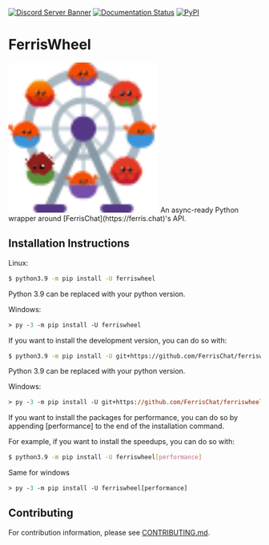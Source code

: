 [![Discord Server Banner][Discord Server]][Discord Server Invite]
[![Documentation Status][Doc Badge]][Doc Badge Link]
[![PyPI][PypI Badge]][PyPI]


# FerrisWheel
<img src="./docs/_static/ferriswheel.svg" alt="FerrisWheel Logo" width="300"/>
An async-ready Python wrapper around [FerrisChat](https://ferris.chat)'s API.

## Installation Instructions
Linux:

```sh
$ python3.9 -m pip install -U ferriswheel
```

Python 3.9 can be replaced with your python version.

Windows:
```ps
> py -3 -m pip install -U ferriswheel
```

If you want to install the development version, you can do so with:

```sh
$ python3.9 -m pip install -U git+https://github.com/FerrisChat/ferriswheel
```

Python 3.9 can be replaced with your python version.

Windows:
```ps
> py -3 -m pip install -U git+https://github.com/FerrisChat/ferriswheel
```

If you want to install the packages for performance, you can do so by appending [performance] to the end of the installation command.

For example, if you want to install the speedups, you can do so with:
```sh
$ python3.9 -m pip install -U ferriswheel[performance]
```

Same for windows
```ps
> py -3 -m pip install -U ferriswheel[performance]
```

## Contributing
For contribution information, please see [CONTRIBUTING.md](CONTRIBUTING.md).



[Discord Server]: https://discord.com/api/guilds/874727885640970240/widget.png?style=shield
[Discord Server invite]: https://discord.gg/X4Tyq88MMS
[Doc Badge]: https://readthedocs.org/projects/ferriswheel/badge/?version=latest
[Doc Badge Link]: https://ferriswheel.readthedocs.io/en/latest/?badge=latest
[PyPI Badge]: https://img.shields.io/pypi/v/ferriswheel
[PyPI]: https://pypi.org/project/ferriswheel/